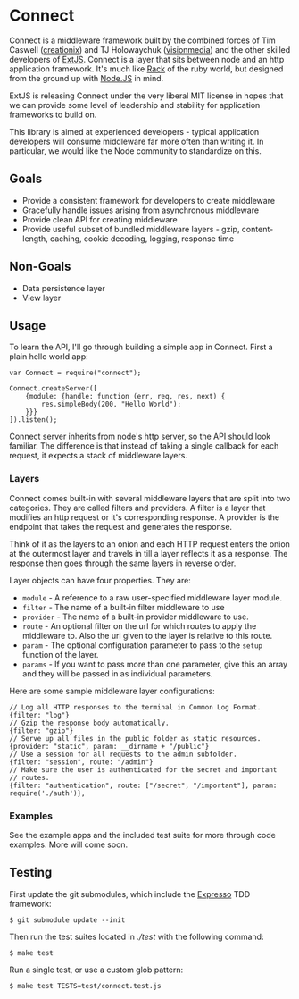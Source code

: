 # Connect

Connect is a middleware framework built by the combined forces of Tim Caswell ([creationix][]) and TJ Holowaychuk ([visionmedia][]) and the other skilled developers of [ExtJS][].  Connect is a layer that sits between node and an http application framework.  It's much like [Rack][] of the ruby world, but designed from the ground up with [Node.JS][] in mind.

ExtJS is releasing Connect under the very liberal MIT license in hopes that we can provide some level of leadership and stability for application frameworks to build on.

This library is aimed at experienced developers - typical application developers will consume middleware far more often than writing it. In particular, we would like the Node community to standardize on this.

## Goals

  * Provide a consistent framework for developers to create middleware
  * Gracefully handle issues arising from asynchronous middleware
  * Provide clean API for creating middleware
  * Provide useful subset of bundled middleware layers - gzip, content-length, caching, cookie decoding, logging, response time

## Non-Goals

  * Data persistence layer
  * View layer

## Usage

To learn the API, I'll go through building a simple app in Connect.  First a plain hello world app:

    var Connect = require("connect");

    Connect.createServer([
        {module: {handle: function (err, req, res, next) {
            res.simpleBody(200, "Hello World");
        }}}
    ]).listen();

Connect server inherits from node's http server, so the API should look familiar.  The difference is that instead of taking a single callback for each request, it expects a stack of middleware layers.

### Layers

Connect comes built-in with several middleware layers that are split into two categories.  They are called filters and providers.  A filter is a layer that modifies an http request or it's corresponding response.  A provider is the endpoint that takes the request and generates the response.

Think of it as the layers to an onion and each HTTP request enters the onion at the outermost layer and travels in till a layer reflects it as a response.  The response then goes through the same layers in reverse order.

Layer objects can have four properties.  They are:

  * `module` - A reference to a raw user-specified middleware layer module.
  * `filter` - The name of a built-in filter middleware to use
  * `provider` - The name of a built-in provider middleware to use.
  * `route` - An optional filter on the url for which routes to apply the middleware to.  Also the url given to the layer is relative to this route.
  * `param` - The optional configuration parameter to pass to the `setup` function of the layer.
  * `params` - If you want to pass more than one parameter, give this an array and they will be passed in as individual parameters.

Here are some sample middleware layer configurations:

    // Log all HTTP responses to the terminal in Common Log Format.
    {filter: "log"}
    // Gzip the response body automatically.
    {filter: "gzip"}
    // Serve up all files in the public folder as static resources.
    {provider: "static", param: __dirname + "/public"}
    // Use a session for all requests to the admin subfolder.
    {filter: "session", route: "/admin"}
    // Make sure the user is authenticated for the secret and important
    // routes.
    {filter: "authentication", route: ["/secret", "/important"], param: require('./auth')},

### Examples

See the example apps and the included test suite for more through code examples.  More will come soon.

## Testing

First update the git submodules, which include
the [Expresso](http://github.com/visionmedia/expresso) TDD
framework:

    $ git submodule update --init

Then run the test suites located in _./test_ with the following command:

    $ make test

Run a single test, or use a custom glob pattern:

    $ make test TESTS=test/connect.test.js

[creationix]: http://github.com/creationix
[visionmedia]: http://github.com/visionmedia
[ExtJS]: http://www.extjs.com/
[Rack]: http://rack.rubyforge.org/
[Node.JS]: http://nodejs.org/